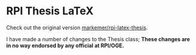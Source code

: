 RPI Thesis LaTeX
================

Check out the original version [markemer/rpi-latex-thesis](http://github.com/markemer/rpi-latex-thesis).

I have made a number of changes to the Thesis class;
**These changes are in no way endorsed by any official at RPI/OGE.**
